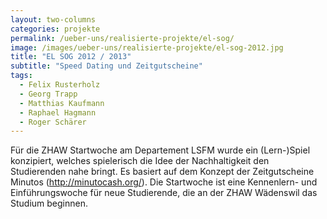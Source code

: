 ```yaml
---
layout: two-columns
categories: projekte
permalink: /ueber-uns/realisierte-projekte/el-sog/
image: /images/ueber-uns/realisierte-projekte/el-sog-2012.jpg
title: "EL SOG 2012 / 2013"
subtitle: "Speed Dating und Zeitgutscheine"
tags:
  - Felix Rusterholz
  - Georg Trapp
  - Matthias Kaufmann
  - Raphael Hagmann
  - Roger Schärer
---
```


Für die ZHAW Startwoche am Departement LSFM wurde ein (Lern-)Spiel konzipiert, welches spielerisch die Idee der Nachhaltigkeit den Studierenden nahe bringt. Es basiert auf dem Konzept der Zeitgutscheine Minutos (http://minutocash.org/). Die Startwoche ist eine Kennenlern- und Einführungswoche für neue Studierende, die an der ZHAW Wädenswil das Studium beginnen.
